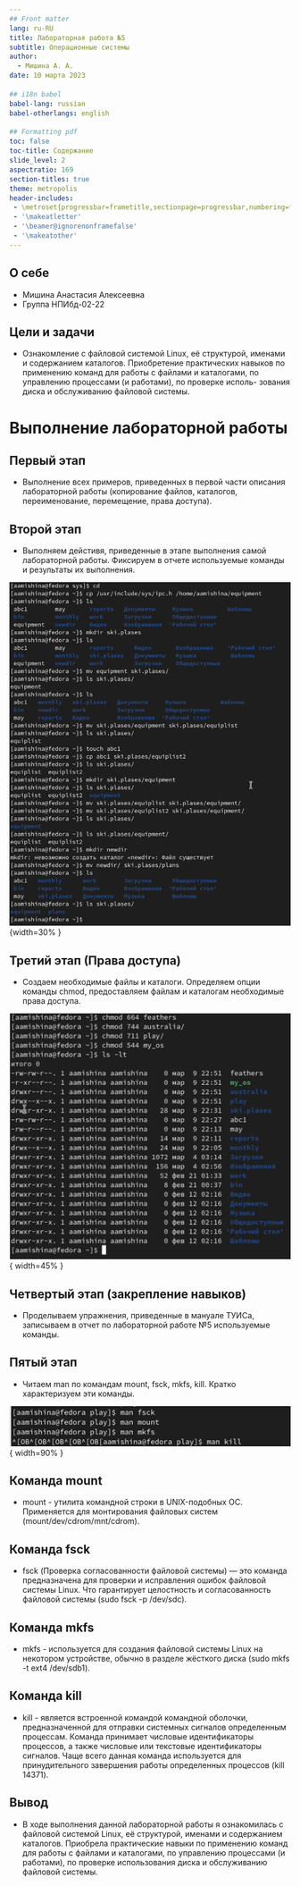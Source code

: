 ```yaml
---
## Front matter
lang: ru-RU
title: Лабораторная работа №5
subtitle: Операционные системы
author:
  - Мишина А. А.
date: 10 марта 2023

## i18n babel
babel-lang: russian
babel-otherlangs: english

## Formatting pdf
toc: false
toc-title: Содержание
slide_level: 2
aspectratio: 169
section-titles: true
theme: metropolis
header-includes:
 - \metroset{progressbar=frametitle,sectionpage=progressbar,numbering=fraction}
 - '\makeatletter'
 - '\beamer@ignorenonframefalse'
 - '\makeatother'
---
```


## О себе

- Мишина Анастасия Алексеевна
- Группа НПИбд-02-22

## Цели и задачи

- Ознакомление с файловой системой Linux, её структурой, именами и содержанием
каталогов. Приобретение практических навыков по применению команд для работы
с файлами и каталогами, по управлению процессами (и работами), по проверке исполь-
зования диска и обслуживанию файловой системы.

# Выполнение лабораторной работы

## Первый этап

- Выполнение всех примеров, приведенных в первой части описания лабораторной работы (копирование файлов, каталогов, переименование, перемещение, права доступа).

## Второй этап

- Выполняем дейстивя, приведенные в этапе выполнения самой лабораторной работы. Фиксируем в отчете используемые команды и результаты их выполнения.

![Работа с файлами и папками](image/fig9.png){width=30% }

## Третий этап (Права доступа)

- Создаем необходимые файлы и каталоги. Определяем опции команды chmod, предоставляем файлам и каталогам необходимые права доступа.

![Изменение прав доступа каталогов и файлов](image/fig11.png){ width=45% }

## Четвертый этап (закрепление навыков)

- Проделываем упражнения, приведенные в мануале ТУИСа, записываем в отчет по лабораторной работе №5 используемые команды.

## Пятый этап

- Читаем man по командам mount, fsck, mkfs, kill. Кратко характеризуем эти команды.

![Читаем описание команд](image/fig15.png){ width=90% }

## Команда mount

- mount - утилита командной строки в UNIX-подобных ОС. Применяется для монтирования файловых систем (mount/dev/cdrom/mnt/cdrom).

## Команда fsck

- fsck (Проверка согласованности файловой системы) — это команда предназначена для проверки и исправления ошибок файловой системы Linux. Что гарантирует целостность и согласованность файловой системы (sudo fsck -p /dev/sdc).

## Команда mkfs

- mkfs -  используется для создания файловой системы Linux на некотором устройстве, обычно в разделе жёсткого диска (sudo mkfs -t ext4 /dev/sdb1).

## Команда kill

- kill - является встроенной командой командной оболочки, предназначенной для отправки системных сигналов определенным процессам. Команда принимает числовые идентификаторы процессов, а также числовые или текстовые идентификаторы сигналов. Чаще всего данная команда используется для принудительного завершения работы определенных процессов (kill 14371).

## Вывод

- В ходе выполнения данной лабораторной работы я ознакомилась с файловой системой Linux, её структурой, именами и содержанием каталогов. Приобрела практические навыки по применению команд для работы с файлами и каталогами, по управлению процессами (и работами), по проверке использования диска и обслуживанию файловой системы.

